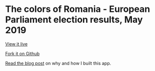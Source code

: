 # The colors of Romania - European Parliament election results, May 2019

[View it live](https://raluca-nicola.net/romania-elections)

[Fork it on Github](https://github.com/RalucaNicola/romania-elections)

[Read the blog post]() on why and how I built this app.

